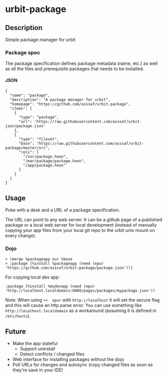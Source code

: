 # urbit-package

## Description
Simple package manager for urbit

### Package spec
The package specification defines package metadata (name, etc.) as well as all the files and prerequisite packages that needs to be installed.

#### JSON
```
{
  "name": "package",
  "description": "A package manager for urbit",
  "homepage": "https://github.com/asssaf/urbit-package",
  "items": [
    {
      "type": "package",
      "url": 'https://raw.githubusercontent.com/asssaf/urbit-json/package.json'
    },
    {
      "type": "fileset",
      "base": "https://raw.githubusercontent.com/asssaf/urbit-package/master/src",
      "rels": [
        "/sur/package.hoon",
        "/mar/package/package.hoon",
        "/app/package.hoon"
      ]
    }
  ]
}
```

## Usage

Poke with a desk and a URL of a package specification.

The URL can point to any web server. It can be a github page of a published package or a local web server for local development (instead of manually copying your app files from your local git repo to the urbit unix mount on every change).

### Dojo
```
> |merge %packageapp our %base
> :package [%install %packageapp (need (epur 'https://github.com/asssaf/urbit-package/package.json'))]
```

For copying local dev app:
```
:package [%install %mydevapp (need (epur 'http://localhost.localdomain:8080/pages/packages/mypackage.json'))
```

Note: When using `++  epur` with `http://localhost` it will set the secure flag and this will cause an http parse error. You can use something like `http://localhost.localdomain` as a workaround (assuming it is defined in `/etc/hosts`).


## Future
* Make the app stateful
  * Support uninstall
  * Detect conflicts / changed files
* Web interface for installing packages without the dojo
* Poll URLs for changes and autosync (copy changed files as soon as they're save in your IDE)
